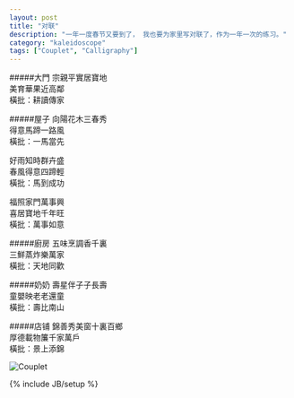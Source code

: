 ```yaml
---
layout: post
title: "对联"
description: "一年一度春节又要到了， 我也要为家里写对联了，作为一年一次的练习。"
category: "kaleidoscope"
tags: ["Couplet", "Calligraphy"]
---
```


#####大門
宗親平實居寶地    
美育華果近高鄰    
橫批：耕讀傳家     

#####屋子
向陽花木三春秀    
得意馬蹄一路風    
橫批：一馬當先    

好雨知時群卉盛    
春風得意四蹄輕    
橫批：馬到成功    

福照家門萬事興    
喜居寶地千年旺    
橫批：萬事如意    

#####廚房
五味烹調香千裏    
三鮮蒸炸樂萬家    
橫批：天地同歡    

#####奶奶
壽星伴子子長壽    
童嬰映老老還童    
橫批：壽比南山    

#####店铺
錦善秀美窗十裏百鄉    
厚德載物簾千家萬戶    
橫批：景上添錦    

![Couplet](https://res.cloudinary.com/cyeam/image/upload/v1537933530/cyeam/couplet.JPG)

{% include JB/setup %}